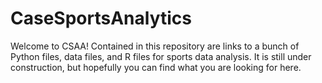 # CaseSportsAnalytics

Welcome to CSAA! Contained in this repository are links to a bunch of Python files, data files, and R files for sports data analysis.
It is still under construction, but hopefully you can find what you are looking for here.
